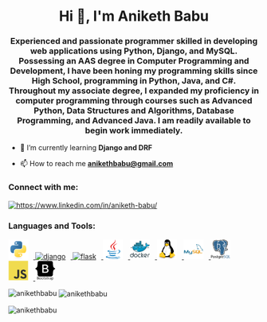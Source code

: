 <h1 align="center">Hi 👋, I'm Aniketh Babu</h1>
<h3 align="center">Experienced and passionate programmer skilled in developing web applications using Python, Django, and MySQL. Possessing an AAS degree in Computer Programming and Development, I have been honing my programming skills since High School, programming in Python, Java, and C#. Throughout my associate degree, I expanded my proficiency in computer programming through courses such as Advanced Python, Data Structures and Algorithms, Database Programming, and Advanced Java. I am readily available to begin work immediately.</h3>

- 🌱 I’m currently learning **Django and DRF**

- 📫 How to reach me **anikethbabu@gmail.com**

<h3 align="left">Connect with me:</h3>
<p align="left">
<a href="https://www.linkedin.com/in/aniketh-babu/" target="blank"><img align="center" src="https://raw.githubusercontent.com/rahuldkjain/github-profile-readme-generator/master/src/images/icons/Social/linked-in-alt.svg" alt="https://www.linkedin.com/in/aniketh-babu/" height="30" width="40" /></a>
</p>

<h3 align="left">Languages and Tools:</h3>
<p align="left">
    <a href="https://www.python.org" target="_blank" rel="noreferrer">
        <img src="https://raw.githubusercontent.com/devicons/devicon/master/icons/python/python-original.svg" alt="python" width="40" height="40" style="padding:0px 10px 0px 0px"/>
    </a>
    <a href="https://www.djangoproject.com/" target="_blank" rel="noreferrer">
        <img src="https://cdn.worldvectorlogo.com/logos/django.svg" alt="django" width="40" height="40" style="padding:0px 10px 0px 0px"/>
    </a>
    <a href="https://flask.palletsprojects.com/" target="_blank" rel="noreferrer">
        <img src="https://www.vectorlogo.zone/logos/pocoo_flask/pocoo_flask-icon.svg" alt="flask" width="40" height="40" style="padding:0px 10px 0px 0px"/>
    </a>
    <a href="https://www.java.com" target="_blank" rel="noreferrer">
        <img src="https://raw.githubusercontent.com/devicons/devicon/master/icons/java/java-original.svg" alt="java" width="40" height="40" style="padding:0px 10px 0px 0px"/>
    </a>
    <a href="https://www.docker.com/" target="_blank" rel="noreferrer">
        <img src="https://raw.githubusercontent.com/devicons/devicon/master/icons/docker/docker-original-wordmark.svg" alt="docker" width="40" height="40" style="padding:0px 10px 0px 0px"/>
    </a>
    <a href="https://www.linux.org/" target="_blank" rel="noreferrer">
        <img src="https://raw.githubusercontent.com/devicons/devicon/master/icons/linux/linux-original.svg" alt="linux" width="40" height="40" style="padding:0px 10px 0px 0px"/>
    </a>
    <a href="https://www.mysql.com/" target="_blank" rel="noreferrer">
        <img src="https://raw.githubusercontent.com/devicons/devicon/master/icons/mysql/mysql-original-wordmark.svg" alt="mysql" width="40" height="40" style="padding:0px 10px 0px 0px"/>
    </a>
    <a href="https://www.postgresql.org" target="_blank" rel="noreferrer">
        <img src="https://raw.githubusercontent.com/devicons/devicon/master/icons/postgresql/postgresql-original-wordmark.svg" alt="postgresql" width="40" height="40" style="padding:0px 10px 0px 0px"/>
    </a>
    <a href="https://developer.mozilla.org/en-US/docs/Web/JavaScript" target="_blank" rel="noreferrer">
        <img src="https://raw.githubusercontent.com/devicons/devicon/master/icons/javascript/javascript-original.svg" alt="javascript" width="40" height="40" style="padding:0px 10px 0px 0px"/>
    </a>
    <a href="https://getbootstrap.com" target="_blank" rel="noreferrer">
        <img src="https://raw.githubusercontent.com/devicons/devicon/master/icons/bootstrap/bootstrap-plain-wordmark.svg" alt="bootstrap" width="40" height="40" style="padding:0px 10px 0px 0px"/>
    </a>
    </p>

<p><img align="left" src="https://github-readme-stats.vercel.app/api/top-langs?username=anikethbabu&show_icons=true&locale=en&layout=compact" alt="anikethbabu" /></p>

<p>&nbsp;<img align="center" src="https://github-readme-stats.vercel.app/api?username=anikethbabu&show_icons=true&locale=en" alt="anikethbabu" /></p>

<p><img align="center" src="https://github-readme-streak-stats.herokuapp.com/?user=anikethbabu&" alt="anikethbabu" /></p>

